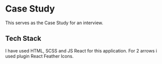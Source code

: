 # Case Study

This serves as the Case Study for an interview.

## Tech Stack

I have used HTML, SCSS and JS React for this application. For 2 arrows i used plugin React Feather Icons.
